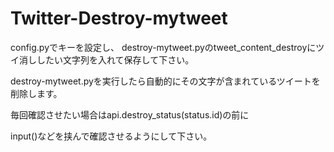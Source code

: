 # Twitter-Destroy-mytweet

config.pyでキーを設定し、
destroy-mytweet.pyのtweet_content_destroyにツイ消ししたい文字列を入れて保存して下さい。

destroy-mytweet.pyを実行したら自動的にその文字が含まれているツイートを削除します。

毎回確認させたい場合はapi.destroy_status(status.id)の前に

input()などを挟んで確認させるようにして下さい。

